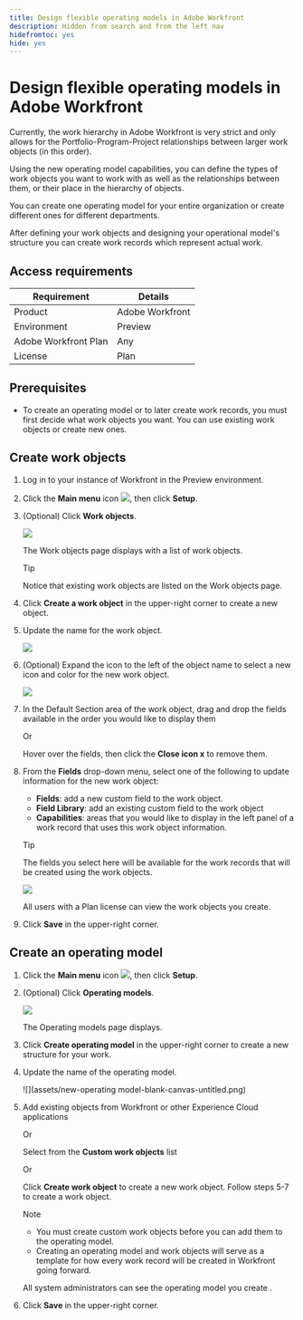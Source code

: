 ```yaml
---
title: Design flexible operating models in Adobe Workfront
description: Hidden from search and from the left nav
hidefromtoc: yes
hide: yes
---
```

<!--this article is hidden; when you make this public maybe create a new one to avoid writing a redirect? And also keeping this hidden or drafting it? -->

# Design flexible operating models in Adobe Workfront

Currently, the work hierarchy in Adobe Workfront is very strict and only allows for the Portfolio-Program-Project relationships between larger work objects (in this order).  

Using the new operating model capabilities, you can define the types of work objects you want to work with as well as the relationships between them, or their place in the hierarchy of objects.  

You can create one operating model for your entire organization or create different ones for different departments.  

After defining your work objects and designing your operational model's structure you can create work records which represent actual work. <!--drafted, tracking is not possible from the start: You can name and track work records.-->  

## Access requirements 

| Requirement          | Details         |
|----------------------|-----------------|
| Product              | Adobe Workfront |
| Environment          | Preview         |
| Adobe Workfront Plan | Any             |
| License              | Plan            |

## Prerequisites 

* To create an operating model or to later create work records, you must first decide what work objects you want. You can use existing work objects or create new ones.  

## Create work objects 

1. Log in to your instance of Workfront in the Preview environment.  
1. Click the **Main menu** icon ![](assets/dots-main-menu-icon.png), then click **Setup**.  
1. (Optional) Click **Work objects**.
    
    ![](assets/setup-area-work-objects.png)

    The Work objects page displays with a list of work objects.  

    >[!TIP]
    >
    >Notice that existing work objects are listed on the Work objects page. 


1. Click **Create a work object** in the upper-right corner to create a new object.  
1. Update the name for the work object.

    ![](assets/new-work-object-untitled.png)

1. (Optional) Expand the icon to the left of the object name to select a new icon and color for the new work object. 

    ![](assets/change-work-object-icon-expanded-and-highlighted.png)

1. In the Default Section area of the work object, drag and drop the fields available in the order you would like to display them

    Or

    Hover over the fields, then click the **Close icon x** to remove them.  

1. From the **Fields** drop-down menu, select one of the following to update information for the new work object: 
    * **Fields**: add a new custom field to the work object.  <!--this should change to New field-->
    * **Field Library**: add an existing custom field to the work object <!--this should change to Field list-->
    * **Capabilities**: areas that you would like to display in the left panel of a work record that uses this work object information. <!--this should change to Options-->
  
    >[!TIP]
    >
    >The fields you select here will be available for the work records that will be created using the work objects. 

    ![](assets/work-object-custom-fields-drop-downs.png) 

    All users with a Plan license can view the work objects you create. 

1. Click **Save** in the upper-right corner.

## Create an operating model
   
1. Click the **Main menu** icon ![](assets/dots-main-menu-icon.png), then click **Setup**.  
1. (Optional) Click **Operating models**.

    ![](assets/setup-area-operating-models.png)
    
    The Operating models page displays.  

1. Click **Create operating model** in the upper-right corner to create a new structure for your work.

1. Update the name of the operating model. 

    ![](assets/new-operating model-blank-canvas-untitled.png)

1. Add existing objects from Workfront or other Experience Cloud applications 

    Or

    Select from the **Custom work objects** list

    Or

    Click **Create work object** to create a new work object. Follow steps 5-7 to create a work object.

    >[!NOTE]
    >
    >* You must create custom work objects before you can add them to the operating model. 
    >* Creating an operating model and work objects will serve as a template for how every work record will be created in Workfront going forward.

    All system administrators can see the operating model you create <!--should this be undraftd: and Plan-license users can add them and their work objects to a new work record-->. 
1. Click **Save** in the upper-right corner.

<!--add a step above for adding sub-records when the UI is fixed-->

<!--drafted below - when they are ready for this, move it to another article

## Create work records 

1. Log into the Preview environment as a Plan-license user.  
1. Click the **Main menu** icon ![](assets/dots-main-menu-icon.png), then click **Work records**.  

    Work records are records that represent actual work that you can name and track and which follow the operating model structure you established in the [Create work objects and configure a new operating model](#create-work-objects-and-configure-a-new-operating-model) section in this article.

    ![](assets/work-records-in-main-menu-highlighted.png)
    
    The Work records page displays.

1. Click **Create New** in the upper-right corner of the screen to create a new work record.

    ![](assets/create-new-work-object-form-empty.png)

1. Update the following fields: 
    * **Operating Model**: Select an existing operating model from the drop-down menu. 
     * **Object Type**: Select an existing work object that you want the work record to represent.
    * **Name**: Type a name of the new work record. 
    * **Parent**: Select an existing work object as the parent of the work record that you create. When selecting a parent, the new work record becomes a sub-record of the parent.  
1. Click **Create** in the upper-right corner.

    The work record is created and is visible to all users with a Plan license.  

 -->
